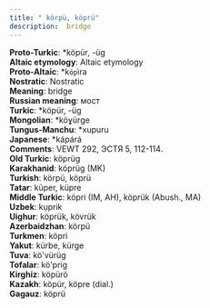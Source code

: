 ```yaml
---
title: " körpü, köprü"
description:  bridge
---
```


<strong>Proto-Turkic</strong>:  *köpür, -üg<br>
<strong>Altaic etymology</strong>:  Altaic etymology<br>
<strong> Proto-Altaic</strong>:  *k`óp`ìra<br>
<strong>Nostratic</strong>:  Nostratic<br>
<strong>Meaning</strong>:  bridge<br>
<strong>Russian meaning</strong>:  мост<br>
<strong>Turkic</strong>:  *köpür, -üg<br>
<strong>Mongolian</strong>:  *köɣürge<br>
<strong>Tungus-Manchu</strong>:  *xupuru<br>
<strong>Japanese</strong>:  *kápárá<br>
<strong>Comments</strong>:  VEWT 292, ЭСТЯ 5, 112-114.<br>
<strong>Old Turkic</strong>:  köprüg<br>
<strong>Karakhanid</strong>:  köprüg (MK)<br>
<strong>Turkish</strong>:  körpü, köprü<br>
<strong>Tatar</strong>:  küper, küpre<br>
<strong>Middle Turkic</strong>:  köpri (IM, AH), köprük (Abush., MA)<br>
<strong>Uzbek</strong>:  kụprik<br>
<strong>Uighur</strong>:  köprük, kövrük<br>
<strong>Azerbaidzhan</strong>:  körpü<br>
<strong>Turkmen</strong>:  köpri<br>
<strong>Yakut</strong>:  kürbe, kürge<br>
<strong>Tuva</strong>:  kö'vürüg<br>
<strong>Tofalar</strong>:  kö'prig<br>
<strong>Kirghiz</strong>:  köpürö<br>
<strong>Kazakh</strong>:  köpür, köpre (dial.)<br>
<strong>Gagauz</strong>:  köprü<br>


